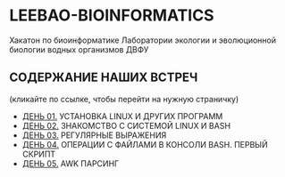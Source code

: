 # LEEBAO-BIOINFORMATICS

Хакатон по биоинформатике Лаборатории экологии и эволюционной биологии водных организмов ДВФУ


## СОДЕРЖАНИЕ НАШИХ ВСТРЕЧ
(кликайте по ссылке, чтобы перейти на нужную страничку)

* [ДЕНЬ 01.](https://github.com/vinni-bio/LEEBAO-BIOINFORMATICS/blob/master/INSTRUCTIONS/DAY01_25NOV19_LINUX.md) УСТАНОВКА LINUX И ДРУГИХ ПРОГРАММ
* [ДЕНЬ 02.](https://github.com/vinni-bio/LEEBAO-BIOINFORMATICS/blob/master/INSTRUCTIONS/DAY02_02DEC19_BASH.md) ЗНАКОМСТВО С СИСТЕМОЙ LINUX И BASH
* [ДЕНЬ 03.](https://github.com/vinni-bio/LEEBAO-BIOINFORMATICS/blob/master/INSTRUCTIONS/DAY03_09DEC19_REGEXP.md) РЕГУЛЯРНЫЕ ВЫРАЖЕНИЯ
* [ДЕНЬ 04.](https://github.com/vinni-bio/LEEBAO-BIOINFORMATICS/blob/master/INSTRUCTIONS/DAY04_16DEC19_BASHFILES.md) ОПЕРАЦИИ С ФАЙЛАМИ В КОНСОЛИ BASH. ПЕРВЫЙ СКРИПТ
* [ДЕНЬ 05.](https://github.com/vinni-bio/LEEBAO-BIOINFORMATICS/blob/master/INSTRUCTIONS/DAY05_23DEC19_AWK.md) AWK ПАРСИНГ
